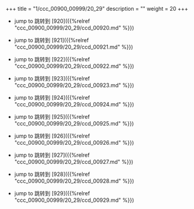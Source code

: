 +++
title = "1/ccc_00900_00999/20_29"
description = ""
weight = 20
+++

* jump to 跳转到 [920]({{%relref "ccc_00900_00999/20_29/ccd_00920.md" %}})

* jump to 跳转到 [921]({{%relref "ccc_00900_00999/20_29/ccd_00921.md" %}})

* jump to 跳转到 [922]({{%relref "ccc_00900_00999/20_29/ccd_00922.md" %}})

* jump to 跳转到 [923]({{%relref "ccc_00900_00999/20_29/ccd_00923.md" %}})

* jump to 跳转到 [924]({{%relref "ccc_00900_00999/20_29/ccd_00924.md" %}})

* jump to 跳转到 [925]({{%relref "ccc_00900_00999/20_29/ccd_00925.md" %}})

* jump to 跳转到 [926]({{%relref "ccc_00900_00999/20_29/ccd_00926.md" %}})

* jump to 跳转到 [927]({{%relref "ccc_00900_00999/20_29/ccd_00927.md" %}})

* jump to 跳转到 [928]({{%relref "ccc_00900_00999/20_29/ccd_00928.md" %}})

* jump to 跳转到 [929]({{%relref "ccc_00900_00999/20_29/ccd_00929.md" %}})

